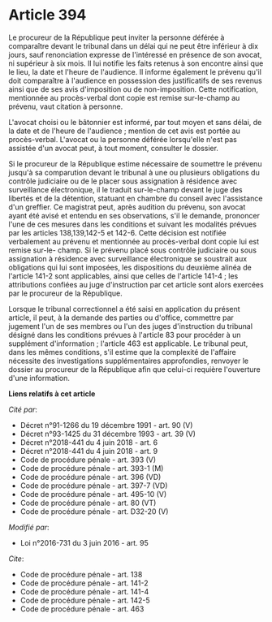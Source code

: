 # Article 394

Le procureur de la République peut inviter la personne déférée à comparaître devant le tribunal dans un délai qui ne peut
être inférieur à dix jours, sauf renonciation expresse de l'intéressé en présence de son avocat, ni supérieur à six mois. Il
lui notifie les faits retenus à son encontre ainsi que le lieu, la date et l'heure de l'audience. Il informe également le
prévenu qu'il doit comparaître à l'audience en possession des justificatifs de ses revenus ainsi que de ses avis d'imposition
ou de non-imposition. Cette notification, mentionnée au procès-verbal dont copie est remise sur-le-champ au prévenu, vaut
citation à personne. 

L'avocat choisi ou le bâtonnier est informé, par tout moyen et sans délai, de la date et de l'heure de l'audience ; mention
de cet avis est portée au procès-verbal. L'avocat ou la personne déférée lorsqu'elle n'est pas assistée d'un avocat peut, à
tout moment, consulter le dossier. 

Si le procureur de la République estime nécessaire de soumettre le prévenu jusqu'à sa comparution devant le tribunal à une ou
plusieurs obligations du contrôle judiciaire ou de le placer sous assignation à résidence avec surveillance électronique, il
le traduit sur-le-champ devant le juge des libertés et de la détention, statuant en chambre du conseil avec l'assistance d'un
greffier. Ce magistrat peut, après audition du prévenu, son avocat ayant été avisé et entendu en ses observations, s'il le
demande, prononcer l'une de ces mesures dans les conditions et suivant les modalités prévues par les articles 138,139,142-5
et 142-6. Cette décision est notifiée verbalement au prévenu et mentionnée au procès-verbal dont copie lui est remise sur-le-
champ. Si le prévenu placé sous contrôle judiciaire ou sous assignation à résidence avec surveillance électronique se
soustrait aux obligations qui lui sont imposées, les dispositions du deuxième alinéa de l'article 141-2 sont applicables,
ainsi que celles de l'article 141-4 ; les attributions confiées au juge d'instruction par cet article sont alors exercées par
le procureur de la République. 

Lorsque le tribunal correctionnel a été saisi en application du présent article, il peut, à la demande des parties ou
d'office, commettre par jugement l'un de ses membres ou l'un des juges d'instruction du tribunal désigné dans les conditions
prévues à l'article 83 pour procéder à un supplément d'information ; l'article 463 est applicable. Le tribunal peut, dans les
mêmes conditions, s'il estime que la complexité de l'affaire nécessite des investigations supplémentaires approfondies,
renvoyer le dossier au procureur de la République afin que celui-ci requière l'ouverture d'une information.

**Liens relatifs à cet article**

_Cité par_:

  - Décret n°91-1266 du 19 décembre 1991 - art. 90 (V)
  - Décret n°93-1425 du 31 décembre 1993 - art. 39 (V)
  - Décret n°2018-441 du 4 juin 2018 - art. 6
  - Décret n°2018-441 du 4 juin 2018 - art. 9
  - Code de procédure pénale - art. 393 (V)
  - Code de procédure pénale - art. 393-1 (M)
  - Code de procédure pénale - art. 396 (VD)
  - Code de procédure pénale - art. 397-7 (VD)
  - Code de procédure pénale - art. 495-10 (V)
  - Code de procédure pénale - art. 80 (VT)
  - Code de procédure pénale - art. D32-20 (V)

_Modifié par_:

  - Loi n°2016-731 du 3 juin 2016 - art. 95

_Cite_:

  - Code de procédure pénale - art. 138
  - Code de procédure pénale - art. 141-2
  - Code de procédure pénale - art. 141-4
  - Code de procédure pénale - art. 142-5
  - Code de procédure pénale - art. 463
